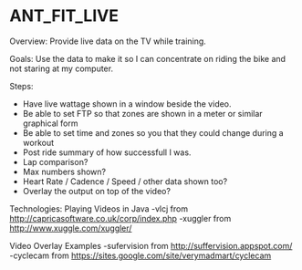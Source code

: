 ANT_FIT_LIVE
============

Overview: Provide live data on the TV while training. 

Goals: Use the data to make it so I can concentrate on riding the bike and not staring at my computer.

Steps:
- Have live wattage shown in a window beside the video.
- Be able to set FTP so that zones are shown in a meter or similar graphical form
- Be able to set time and zones so you that they could change during a workout
- Post ride summary of how successfull I was.
- Lap comparison?
- Max numbers shown?
- Heart Rate / Cadence / Speed / other data shown too?
- Overlay the output on top of the video?

Technologies:
Playing Videos in Java
-vlcj from http://capricasoftware.co.uk/corp/index.php
-xuggler from http://www.xuggle.com/xuggler/

Video Overlay Examples
-sufervision from http://suffervision.appspot.com/
-cyclecam from https://sites.google.com/site/verymadmart/cyclecam




